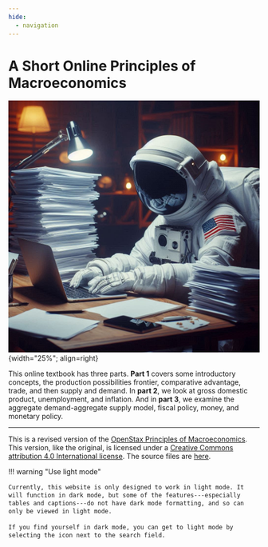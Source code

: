 ```yaml
---
hide:
  - navigation
---
```


# A Short Online Principles of Macroeconomics

![image](astronaut_working.jpeg){width="25%"; align=right}

This online textbook has three parts. **Part 1** covers some introductory concepts, the production possibilities frontier, comparative advantage, trade, and then supply and demand. In **part 2**, we look at gross domestic product, unemployment, and inflation. And in **part 3**, we examine the aggregate demand-aggregate supply model, fiscal policy, money, and monetary policy. 

---

This is a revised version of the [OpenStax Principles of Macroeconomics](https://openstax.org/details/books/principles-macroeconomics-3e). This version, like the original, is licensed under a [Creative Commons attribution 4.0 International license](https://creativecommons.org/licenses/by/4.0/). The source files are [here](https://github.com/loighic/macro).


!!! warning "Use light mode"

    Currently, this website is only designed to work in light mode. It will function in dark mode, but some of the features---especially tables and captions---do not have dark mode formatting, and so can only be viewed in light mode.
	
	If you find yourself in dark mode, you can get to light mode by selecting the icon next to the search field.

